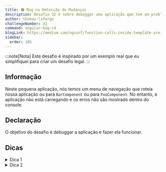 ```yaml
---
title: 🟠 Bug na Detecção de Mudanças
description: Desafio 32 é sobre debuggar uma aplicação que tem um problema quando a detecção de mudanças é disparada
author: thomas-laforge
challengeNumber: 32
command: angular-bug-cd
blogLink: https://medium.com/ngconf/function-calls-inside-template-are-dangerous-15f9822a6629
sidebar:
  order: 105
---
```


:::note[Nota]
Este desafio é inspirado por um exemplo real que eu simplifiquei para criar um desafio legal.
:::

## Informação

Neste pequena aplicação, nós temos um menu de navegação que roteia nossa aplicação ou para `BarComponent` ou para `FooComponent`. No entanto, a aplicação não está carregando e os erros não são mostrado dentro do console.

## Declaração

O objetivo do desafio é debuggar a aplicação e fazer ela funcionar.

## Dicas

<details>
  <summary>Dica 1</summary>
  
  Se você comentar `routerLinkActive="isSelected"` dentro de `NavigationComponent`, a aplicação carregará corretamente.
</details>

<details>
  <summary>Dica 2</summary>

Se você abrir o [código-fonte de `RouterLinkActive`](https://github.com/angular/angular/blob/main/packages/router/src/directives/router_link_active.ts) e ir na **linha 196**, verá que o Angular chama `this.cdr.markForCheck` dentro de uma microTask, na qual dispara um novo ciclo de detecção de mudanças (CD). Se você comentar essa linha, a aplicação carrega novamente, mas o bug não é dentro do framework Angular. 😅😯

</details>
